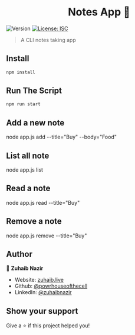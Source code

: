 <h1 align="center"> Notes App 👋</h1>
<p>
  <img alt="Version" src="https://img.shields.io/badge/version-1.0.0-blue.svg?cacheSeconds=2592000" />
  <a href="#" target="_blank">
    <img alt="License: ISC" src="https://img.shields.io/badge/License-ISC-yellow.svg" />
  </a>
</p>

> A CLI notes taking app

## Install

```sh
npm install
```

## Run The Script

```sh
npm run start
```

## Add a new note

node app.js add --title="Buy" --body="Food"

## List all note

node app.js list

## Read a note

node app.js read --title="Buy"

## Remove a note

node app.js remove --title="Buy"

## Author

👤 **Zuhaib Nazir**

-  Website: [zuhaib.live](https:/zuhaib.live)
-  Github: [@powrhouseofthecell](https://github.com/powrhouseofthecell)
-  LinkedIn: [@zuhaibnazir](https://linkedin.com/in/zuhaibnazir)

## Show your support

Give a ⭐️ if this project helped you!
